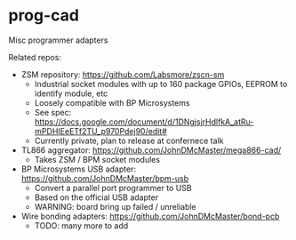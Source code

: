 # prog-cad

Misc programmer adapters

Related repos:
* ZSM repository: https://github.com/Labsmore/zscn-sm
  * Industrial socket modules with up to 160 package GPIOs, EEPROM to identify module, etc
  * Loosely compatible with BP Microsystems
  * See spec: https://docs.google.com/document/d/1DNgjsjrHdlfkA_atRu-mPDHIEeETf2TU_p970Pdej90/edit#
  * Currently private, plan to release at confernece talk
* TL866 aggregator: https://github.com/JohnDMcMaster/mega866-cad/
  * Takes ZSM / BPM socket modules
* BP Microsystems USB adapter: https://github.com/JohnDMcMaster/bpm-usb
  * Convert a parallel port programmer to USB
  * Based on the official USB adapter
  * WARNING: board bring up failed / unreliable
* Wire bonding adapters: https://github.com/JohnDMcMaster/bond-pcb
  * TODO: many more to add

